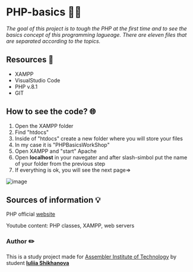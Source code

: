 # PHP-basics :technologist:
_The goal of this project is to tough the PHP at the first time and to see the basics concept of this programming lagueage. There are eleven files that are separated according to the topics._

## Resources :pushpin:
- XAMPP
- VisualStudio Code
- PHP v.8.1
- GIT

## How to see the code? :globe_with_meridians:
1. Open the XAMPP folder
2. Find "htdocs"
3. Inside of "htdocs" create a new folder where you will store your files 
4. In my case it is "PHPBasicsWorkShop"
5. Open XAMPP and "start" Apache
6. Open **localhost** in your navegater and after slash-simbol put the name of your folder from the previous step
7. If everything is ok, you will see the next page=>

![image](https://user-images.githubusercontent.com/115942758/208716851-6700d7fb-b38b-4707-9ee5-dba95881120d.png)

## Sources of information :bulb:

PHP official [website](https://www.php.net/)

Youtube content: PHP classes, XAMPP, web servers

### Author :pencil2:
This is a study project made for [Assembler Institute of Technology](https://assemblerinstitute.com/)
  by student [**Iuliia Shikhanova**](https://github.com/IuliiaNova)
